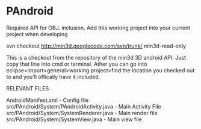 PAndroid
========

Required API for OBJ. inclusion. Add this working project into your current project when developing

svn checkout http://min3d.googlecode.com/svn/trunk/ min3d-read-only

This is a checkout from the repository of the min3d 3D android API. Just copy that line into cmd or terminal.
Ather you can go into eclipse>import>general>working project>find the location you checked out to and you'll 
offically have it included.


RELEVANT FILES

AndroidManifest.xml - Config file
src/PAndroid/System/PAndroidActivity.java - Main Activity File
src/PAndroid/System/SystemRenderer.java - Main render file
src/PAndroid/System/SystemView.java - Main view file
